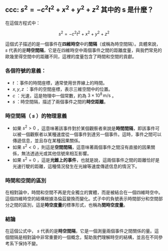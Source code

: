 ## ccc:  $s^2 = -c^2 t^2 + x^2 + y^2 + z^2$ 其中的 s 是什麼？

在這個方程式中：


```math
s^2 = -c^2 t^2 + x^2 + y^2 + z^2
```


這個式子描述的是一個事件在**四維時空**中的**間隔**（或稱為時空間隔）。具體來說， $`s`$  代表的是**時空間隔**，它是在四維時空中兩個事件之間的距離度量，與我們常見的歐幾里得空間中的距離不同，這裡的度量包含了時間和空間的貢獻。

### 各個符號的意義：
-  $`t`$ ：事件的時間座標，通常使用世界線上的時間。
-  $`x, y, z`$ ：事件的空間座標，表示三維空間中的位置。
-  $`c`$ ：光速，這是物理中一個常數，約為  $`3 \times 10^8 \, \text{m/s}`$ 。
-  $`s`$ ：時空間隔，描述了兩個事件之間的**時空距離**。

### 時空間隔（ $`s`$ ）的物理意義

- 如果  $`s^2 > 0`$ ，這意味著該事件對於某個觀察者來說是**時間間隔**，即該事件可以被一個觀察者以某種速度從一個事件到達另一個事件。這時，事件之間可以傳遞信息，並且存在某種因果關係。
- 如果  $`s^2 < 0`$ ，則這是**空間間隔**，這意味著兩個事件之間沒有直接的因果關係，無法透過光或其他信號來相互影響。
- 如果  $`s^2 = 0`$ ，這是**光錐上的事件**，也就是說，這兩個事件之間的距離恰好是光速行駛的距離，這種情況發生在光線等速度傳遞信息的情況下。

### 時間和空間的區別

在相對論中，時間和空間不再是完全獨立的實體，而是被結合在一個四維時空中。這個四維時空的結構根據洛倫茲變換而變化。式子中的負號表示時間部分和空間部分之間的區別，這是**時空度量**的標準形式，也稱為**閏時空度量**。

### 結論

在這個公式中， $`s`$  代表的是**時空間隔**，它是一個測量兩個事件之間關係的量。這個間隔是相對論中非常重要的一個概念，幫助我們理解時空的結構，並且在不同參考系下保持不變。
